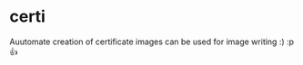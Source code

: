 certi
=====

Auutomate creation of certificate images
can be used for image writing :) :p
:thumbsup:
